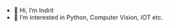 - 👋 Hi, I’m Indrit
- 👀 I’m interested in Python, Computer Vision, IOT etc.

<!---
fjolublar/fjolublar is a ✨ special ✨ repository because its `README.md` (this file) appears on your GitHub profile.
You can click the Preview link to take a look at your changes.
--->

